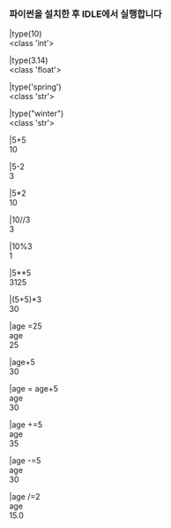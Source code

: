 ### 파이썬을 설치한 후 IDLE에서 실행합니다
|type(10)   
<class 'int'>   

|type(3.14)   
<class 'float'>   

|type('spring')   
<class 'str'>   

|type("winter")    
<class 'str'>    

|5+5    
10    

|5-2    
3   

|5*2    
10    

|10//3   
3   

|10%3   
1   

|5**5    
3125

|(5+5)*3   
30   

|age =25  
age  
25  

|age+5  
30  

|age = age+5  
age  
30  

|age +=5  
age  
35  

|age -=5  
age  
30  

|age /=2  
age  
15.0  

